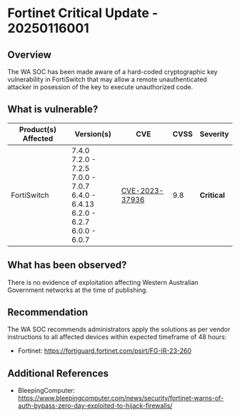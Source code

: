 # Fortinet Critical Update - 20250116001

## Overview

The WA SOC has been made aware of a hard-coded cryptographic key vulnerability in FortiSwitch that may allow a remote unauthenticated attacker in posession of the key to execute unauthorized code.

## What is vulnerable?

| Product(s) Affected | Version(s)                                                                                            | CVE                                                               | CVSS | Severity     |
| ------------------- | ----------------------------------------------------------------------------------------------------- | ----------------------------------------------------------------- | ---- | ------------ |
| FortiSwitch         | 7.4.0 <br> 7.2.0 - 7.2.5 <br> 7.0.0 - 7.0.7 <br> 6.4.0 - 6.4.13 <br> 6.2.0 - 6.2.7 <br> 6.0.0 - 6.0.7 | [CVE-2023-37936](https://nvd.nist.gov/vuln/detail/CVE-2023-37936) | 9.8  | **Critical** |

## What has been observed?

There is no evidence of exploitation affecting Western Australian Government networks at the time of publishing.

## Recommendation

The WA SOC recommends administrators apply the solutions as per vendor instructions to all affected devices within expected timeframe of 48 hours:

- Fortinet: <https://fortiguard.fortinet.com/psirt/FG-IR-23-260>

## Additional References

- BleepingComputer: <https://www.bleepingcomputer.com/news/security/fortinet-warns-of-auth-bypass-zero-day-exploited-to-hijack-firewalls/>
